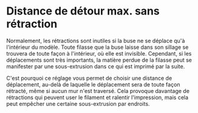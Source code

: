 Distance de détour max. sans rétraction
====
Normalement, les rétractions sont inutiles si la buse ne se déplace qu'à l'intérieur du modèle. Toute filasse que la buse laisse dans son sillage se trouvera de toute façon à l'intérieur, où elle est invisible. Cependant, si les déplacements sont très importants, la matière perdue de la filasse peut se manifester par une sous-extrusion dans ce qui est imprimé par la suite.

C'est pourquoi ce réglage vous permet de choisir une distance de déplacement, au-delà de laquelle le déplacement sera de toute façon rétracté, même si aucun mur n'est traversé. Cela provoque davantage de rétractions qui peuvent user le filament et ralentir l'impression, mais cela peut empêcher une certaine sous-extrusion par endroits.
